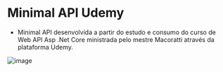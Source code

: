 # Minimal API Udemy
- Minimal API desenvolvida a partir do estudo e consumo do curso de Web API Asp .Net Core ministrada pelo mestre Macoratti através da plataforma Udemy. 

![image](https://github.com/danielsantosds7/Minimal-API-Udemy/assets/50743449/4117a410-b3e7-4ce8-b11e-008a44637c44)
